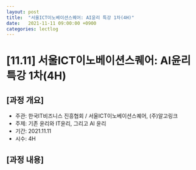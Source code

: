 ```yaml
---
layout: post
title:  "서울ICT이노베이션스퀘어: AI윤리 특강 1차(4H)"
date:   2021-11-11 09:00:00 +0900
categories: lectlog
---
```


# [11.11] 서울ICT이노베이션스퀘어: AI윤리 특강 1차(4H)

## [과정 개요]

* 주관: 한국IT비즈니스 진흥협회 / 서울ICT이노베이션스퀘어, (주)알고링크
* 주제: 기존 윤리와 IT윤리, 그리고 AI 윤리
* 기간: 2021.11.11
* 시수: 4H

## [과정 내용]

